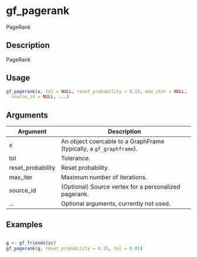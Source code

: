 # gf_pagerank


PageRank




## Description

PageRank





## Usage
```r
gf_pagerank(x, tol = NULL, reset_probability = 0.15, max_iter = NULL,
  source_id = NULL, ...)
```




## Arguments


Argument      |Description
------------- |----------------
x | An object coercable to a GraphFrame (typically, a ``gf_graphframe``).
tol | Tolerance.
reset_probability | Reset probability.
max_iter | Maximum number of iterations.
source_id | (Optional) Source vertex for a personalized pagerank.
... | Optional arguments, currently not used.






## Examples

```r

g <- gf_friends(sc)
gf_pagerank(g, reset_probability = 0.15, tol = 0.01)

```




